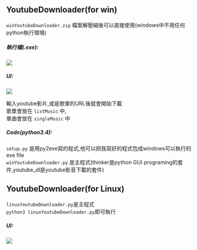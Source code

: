 ## YoutubeDownloader(for win)  
`winYoutubeDownloader.zip` 檔案解壓縮後可以直接使用(windows中不用任何python執行環境)  
##### 執行檔(.exe):  
![](https://lh5.googleusercontent.com/-jCuGI_C9y-w/V3NeB8kchaI/AAAAAAAABu8/kLtiu5FL1l8s4K_fuww32w-N7hZUgKMbQCL0B/w590-h391-no/%25E6%2593%25B7%25E5%258F%2596.JPG)  
##### UI:  
![](https://lh5.googleusercontent.com/-a5p5fAuu1V8/V3NeMbx76gI/AAAAAAAABvg/h7pKU2ZcaJ07nCDcS2aU9QPCpQ33Fx3fQCL0B/w462-h234-no/%25E6%2593%25B7%25E5%258F%2596.JPG)  

輸入youtube影片,或是歌單的URL後就會開始下載  
歌單會放在 `listMusic` 中,  
單曲會放在 `singleMusic` 中  
  
##### Code(python3.4):  
`setup.py` 是用py2exe寫的程式,他可以把我寫好的程式包成windows可以執行的exe file  
`winYoutubeDownloader.py` 是主程式(thinker是python GUI programing的套件,youtube_dl是youtube影音下載的套件)  
  
  
## YoutubeDownloader(for Linux)  
`linuxYoutubeDownloader.py`是主程式  
`python3 linuxYoutubeDownloader.py`即可執行  
##### UI:  
![](https://lh6.googleusercontent.com/-NCUtbpuEIf4/V3NhE_uGjGI/AAAAAAAABw4/fxVtsNvVTfc5qHQg_ya12HD6A9ySeuVkwCL0B/w903-h107-no/%25E6%2593%25B7%25E5%258F%2596.JPG) 
